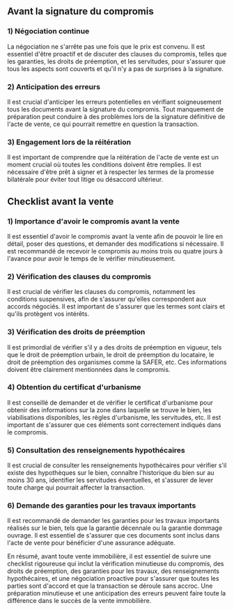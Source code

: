 ## Avant la signature du compromis

### 1) Négociation continue

La négociation ne s'arrête pas une fois que le prix est convenu. Il est essentiel d'être proactif et de discuter des clauses du compromis, telles que les garanties, les droits de préemption, et les servitudes, pour s'assurer que tous les aspects sont couverts et qu'il n'y a pas de surprises à la signature.

### 2) Anticipation des erreurs

Il est crucial d'anticiper les erreurs potentielles en vérifiant soigneusement tous les documents avant la signature du compromis. Tout manquement de préparation peut conduire à des problèmes lors de la signature définitive de l'acte de vente, ce qui pourrait remettre en question la transaction.

### 3) Engagement lors de la réitération

Il est important de comprendre que la réitération de l'acte de vente est un moment crucial où toutes les conditions doivent être remplies. Il est nécessaire d'être prêt à signer et à respecter les termes de la promesse bilatérale pour éviter tout litige ou désaccord ultérieur.

## Checklist avant la vente

### 1) Importance d'avoir le compromis avant la vente

Il est essentiel d'avoir le compromis avant la vente afin de pouvoir le lire en détail, poser des questions, et demander des modifications si nécessaire. Il est recommandé de recevoir le compromis au moins trois ou quatre jours à l'avance pour avoir le temps de le vérifier minutieusement.

### 2) Vérification des clauses du compromis

Il est crucial de vérifier les clauses du compromis, notamment les conditions suspensives, afin de s'assurer qu'elles correspondent aux accords négociés. Il est important de s'assurer que les termes sont clairs et qu'ils protègent vos intérêts.

### 3) Vérification des droits de préemption

Il est primordial de vérifier s'il y a des droits de préemption en vigueur, tels que le droit de préemption urbain, le droit de préemption du locataire, le droit de préemption des organismes comme la SAFER, etc. Ces informations doivent être clairement mentionnées dans le compromis.

### 4) Obtention du certificat d'urbanisme

Il est conseillé de demander et de vérifier le certificat d'urbanisme pour obtenir des informations sur la zone dans laquelle se trouve le bien, les viabilisations disponibles, les règles d'urbanisme, les servitudes, etc. Il est important de s'assurer que ces éléments sont correctement indiqués dans le compromis.

### 5) Consultation des renseignements hypothécaires

Il est crucial de consulter les renseignements hypothécaires pour vérifier s'il existe des hypothèques sur le bien, connaître l'historique du bien sur au moins 30 ans, identifier les servitudes éventuelles, et s'assurer de lever toute charge qui pourrait affecter la transaction.

### 6) Demande des garanties pour les travaux importants

Il est recommandé de demander les garanties pour les travaux importants réalisés sur le bien, tels que la garantie décennale ou la garantie dommage ouvrage. Il est essentiel de s'assurer que ces documents sont inclus dans l'acte de vente pour bénéficier d'une assurance adéquate.

En résumé, avant toute vente immobilière, il est essentiel de suivre une checklist rigoureuse qui inclut la vérification minutieuse du compromis, des droits de préemption, des garanties pour les travaux, des renseignements hypothécaires, et une négociation proactive pour s'assurer que toutes les parties sont d'accord et que la transaction se déroule sans accroc. Une préparation minutieuse et une anticipation des erreurs peuvent faire toute la différence dans le succès de la vente immobilière.